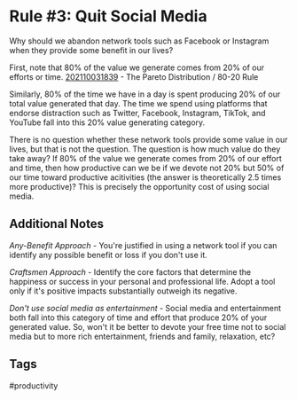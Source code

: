 # Rule #3: Quit Social Media 

Why should we abandon network tools such as Facebook or Instagram when they provide some benefit in our lives?

First, note that 80% of the value we generate comes from 20% of our efforts or time.
[202110031839](../202110031839) - The Pareto Distribution / 80-20 Rule

Similarly, 80% of the time we have in a day is spent producing 20% of our total value generated that day. The time we spend using platforms that endorse distraction such as Twitter, Facebook, Instagram, TikTok, and YouTube fall into this 20% value generating category.  

There is no question whether these network tools provide some value in our lives, but that is not the question. The question is how much value do they take away? If 80% of the value we generate comes from 20% of our effort and time, then how productive can we be if we devote not 20% but 50% of our time toward productive acitivities (the answer is theoretically 2.5 times more productive)? This is precisely the opportunity cost of using social media.  

## Additional Notes
*Any-Benefit Approach* - You're justified in using a network tool if you can identify any possible benefit or loss if you don't use it.

*Craftsmen Approach* - Identify the core factors that determine the happiness or success in your personal and professional life. Adopt a tool only if it's positive impacts substantially outweigh its negative.

*Don't use social media as entertainment* - Social media and entertainment both fall into this category of time and effort that produce 20% of your generated value. So, won't it be better to devote your free time not to social media but to more rich entertainment, friends and family, relaxation, etc?

## Tags
#productivity
